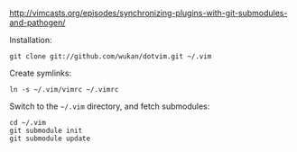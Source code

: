 http://vimcasts.org/episodes/synchronizing-plugins-with-git-submodules-and-pathogen/

Installation:

    git clone git://github.com/wukan/dotvim.git ~/.vim

Create symlinks:

    ln -s ~/.vim/vimrc ~/.vimrc

Switch to the `~/.vim` directory, and fetch submodules:

    cd ~/.vim
    git submodule init
    git submodule update

